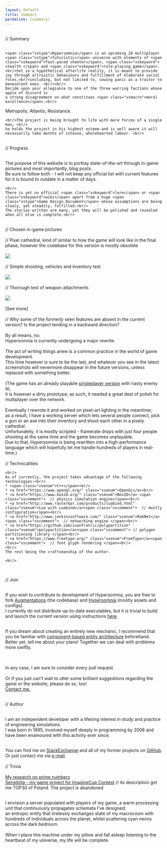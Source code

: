 ```yaml
---
layout: default
title: Summary
permalink: /summary/
---
```


<br/>
<div>
 <!-- <span class="vscomment">// =============================================================================================================
<br/>
  </span> -->
  <span id="SUMMARY" class="vscomment">// Summary
</span> <br/><br/>

    <span class="vstype">Hypersomnia</span> is an upcoming 2D multiplayer <span class="vstype">futuristic</span> universe with elements of <span class="vskeyword">fast-paced shooter</span>, <span class="vskeyword"> stealth </span> and <span class="vskeyword">role-playing game</span>. 
    <br/>Set in a hypothetical afterlife reality, it is meant to provide joy through altruistic behaviours and fulfillment of elaborate social roles,<br/>including, but not limited to, sowing panic as a traitor to benevolent ones. <br/><br/>
    Decide upon your allegiance to one of the three warring factions whose apple of discord is
    a strong disagreement on what constitues <span class="vsmacro">moral excellence</span>.<br/>
 <span class="vstype">Metropolis</span>; <span class="vstype">Atlantis</span>; <span class="vstype">Resistance.</span><br/>

    <br/>The project is being brought to life with mere forces of a single man; <br/>
    he holds the project in his highest esteem and is well aware it will necessarily take months of intense, wholehearted labour. <br/>

<div>

<div>
<br/>
  <span class="vscomment">// Progress</span><br/><br/>

  The purpose of this website is to portray state-of-the-art through <a class="vsenum">in-game pictures</a> and most importantly, <a class="vsenum">blog posts</a>.<br/>
  Be sure to follow both - I will not keep any official list with current features for it is bound to outdate in a matter of days.<br/>

    <br/>
    There is yet no official <span class="vskeyword">lore</span> or <span class="vskeyword">wiki</span> apart from a huge <span class="vstype">Game Design Document</span> whose assumptions are being slowly, yet steadily, fulfilled.<br/>
    The stories written are many, yet they will be polished and revealed when all else is complete.<br/>

  <br/>
  <span class="vscomment"><!-- // =============================================================================================================
<br/>-->// Chosen in-game pictures
  </span>
<br/>
<br/>
  <span class="vscomment">// Pixel cathedral, kind of similar to how the game will look like in the final phase, however the codebase for this version is mostly obsolete </span>
<br/>
<br/>
<img src="https://googledrive.com/host/0B_gBQSJQBKcjVTlTZmthNnBPelk/Pixel cathedral.png"/>
<br/>

<br/>
  <span class="vscomment">// Simple shooting, vehicles and inventory test </span>
<br/>
<br/>

<img src="https://googledrive.com/host/0B_gBQSJQBKcjTzJ2bDVhWDhxSjQ/3: Motorcycle akimbo.gif"/>
<br/>

<br/>
  <span class="vscomment">// Thorough test of weapon attachments </span>
<br/>
<br/>

<img src="https://googledrive.com/host/0B_gBQSJQBKcjTzJ2bDVhWDhxSjQ/1: Rifle attachments.gif"/>
<br/>
<br/>
[<span class="vsenum">See more</span>]
<br/><br/>
  <span class="vscomment">// Why some of the formerly seen features are absent in the current version? Is the project tending in a backward direction?</span><br/><br/>
  By all means, no:<br/>
  <a class="vstype">Hypersomnia is currently undergoing a major rewrite.</a><br/>

  <br/>
  The act of writing things anew is a common practice in the world of game development.<br/>
  This time however is sure to be the last, and whatever you see in the latest screenshots will nevermore disappear in the future versions, unless replaced with something better.<br/>
  <br/>
  <span class="vsparam">(The game has an already playable <a class="vsenum" href="https://www.youtube.com/watch?v=Z622YeKcv9k">singleplayer version</a> with nasty enemy AI,<br/>
  it is however a dirty prototype; as such, it needed a great deal of polish for multiplayer over the network.<br/> 
  <br/>Eventually I rewrote it and worked on pixel-art lighting in the meantime; <br/>as a result, I have a working server which lets several people connect, pick a gun or an axe into their inventory and shoot each other in a pixely cathedral.<br/>
  Unfortunately, it is mostly scripted - framerate drops with just four people shooting at the same time and the game becomes unplayable.<br/>
  Due to that, Hypersomnia is being rewritten into a high-performance language which will hopefully let me handle hundreds of players in real-time.)<br/><br/>
  </span>

  </div>
  <span class="vscomment" id="TECHNICALITIES">// Technicalities </span>
    <br/>

    <br/>
    As of currently, the project takes advantage of the following technologies:<br/>
    * <span class="vsenum">C++</span><br/>
    * <a href="https://www.opengl.org/" class="vsenum">OpenGL</a><br/>
    * <a href="https://www.box2d.org/" class="vsenum">Box2D</a> <span class="vscomment">  // physics simulation engine</span><br/>
    * <a href="http://www.rasterbar.com/products/luabind.html" class="vsenum">Lua with Luabind</a><span class="vscomment">  // mostly configuration</span><br/>
    * <a href="http://www.jenkinssoftware.com/" class="vsenum">RakNet</a><span class="vscomment">  // networking engine </span><br/>
    * <a href="https://github.com/ivanfratric/polypartition" class="vsenum">polypartition</a><span class="vscomment"> // polygon partitioning library </span><br/>
    * <a href="https://www.freetype.org/" class="vsenum">FreeType</a><span class="vscomment">  // font glyph rendering </span><br/>
    <br/>
    The rest being the craftsmanship of the author.
    
    <br/>
<br/>

  <span id="JOIN" class="vscomment">// Join </span>
<br/>
<br/>

  If you wish to contribute to development of Hypersomnia, you are free to fork <a class="vsenum" href="https://github.com/geneotech/Augmentations">Augmentations</a> (the codebase) and <a class="vsenum" href="https://github.com/geneotech/Hypersomnia">Hypersomnia</a> (mostly assets and configs).<br/>
  I currently do not distribute up-to-date executables, but it is trivial to build and launch the current version using <span class="vsstring">instructions</span> <a class="vsenum" href="https://github.com/geneotech/Augmentations/blob/master/build_instructions.txt">here</a>.
<br/>
<br/>

If you dream about creating an entirely new mechanic, I recommend that you be familiar with <a class ="vsenum" href="http://gamedev.stackexchange.com/questions/31473/what-is-the-role-of-systems-in-a-component-based-entity-
architecture">component-based entity architecture</a> beforehand.<br/> Better yet, tell me about your plans! Together we can deal with problems more swiftly.

<br/>
<br/>
In any case, I am sure to consider every <span class="vstype">pull request</span>.

<br/>
<br/>
  Or if you just can't wait to utter some brilliant suggestions regarding the game or the website, please do so, too! 
<br/>
  <a class="vsenum" href="mailto:patryk.czachurski@gmail.com">Contact me.</a>  
<br/>

<!--
<div class="vsparam" style="text-align: center">
Copyright © 
<script type="text/javascript">
var d = new Date()
document.write(d.getFullYear())
</script> Patryk Czachurski
</div>
-->

<br/>

  <span id="AUTHOR" class="vscomment">// Author </span>
<br/>
<br/>

  I am an independent developer with a lifelong interest in study and practice of engineering simulations. <br/>
  I was born in <span class="vsnumber">1995</span>, involved myself deeply in programming by <span class="vsnumber">2008</span> and have been enamoured with this activity ever since.<br/><br/>

  You can find me on <a class="vsenum" href="http://stackexchange.com/users/236344/devdalus?tab=accounts">StackExchange</a> and all of my former projects on <a class="vsenum" href="https://github.com/geneotech/">GitHub</a>. 
  <br/>Or just contact me via <a class="vsenum" href="mailto:patryk.czachurski@gmail.com">e-mail</a>.
<br/><br/>
<span class="vscomment">// Trivia</span><br/><br/>
<a class="vsenum" href="http://math.stackexchange.com/questions/1579998/fractals-using-just-modulo-operation">My research on prime numbers<br/>
<a class="vsenum" href="https://www.youtube.com/watch?v=pjolw0OFPKM"><span class="vstype">Sensibilia</span> - my game project for ImagineCup Contest</a> <span class="vscomment"> // its description got me TOP30 of Poland. The project is abandoned</span><br/>

<br/>

<span class="vsparam">
  I envision a server populated with players of my game, a warm processing unit that continuously propagates schemata I've designed;<br/>
  an entropic entity that tirelessly exchanges state of my macrocosm with hundreds of individuals across the planet, whilst scattering <span class="vstype">cyan neons</span> across the dark bedroom.<br/><br/>
  When I place this machine under my pillow and fall asleep listening to the heartbeat of my universe, my life will be complete.<br/>
</span>

<br/>